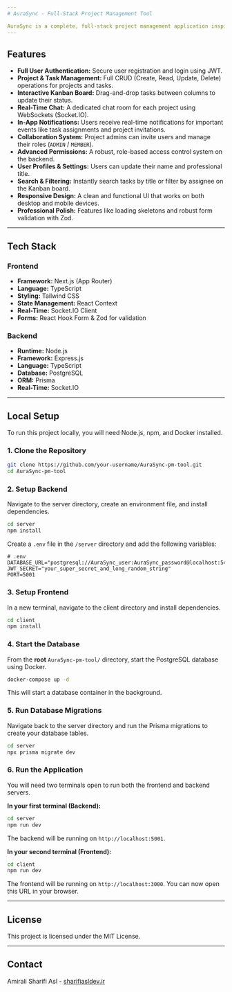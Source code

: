 ```yaml
---
# AuraSync - Full-Stack Project Management Tool

AuraSync is a complete, full-stack project management application inspired by tools like Trello and Asana. It allows users to manage projects, organize tasks in an interactive Kanban board, and collaborate with team members in real-time. This project was built from scratch to demonstrate a wide range of modern web development skills.
---
```


## Features

- **Full User Authentication:** Secure user registration and login using JWT.
- **Project & Task Management:** Full CRUD (Create, Read, Update, Delete) operations for projects and tasks.
- **Interactive Kanban Board:** Drag-and-drop tasks between columns to update their status.
- **Real-Time Chat:** A dedicated chat room for each project using WebSockets (Socket.IO).
- **In-App Notifications:** Users receive real-time notifications for important events like task assignments and project invitations.
- **Collaboration System:** Project admins can invite users and manage their roles (`ADMIN` / `MEMBER`).
- **Advanced Permissions:** A robust, role-based access control system on the backend.
- **User Profiles & Settings:** Users can update their name and professional title.
- **Search & Filtering:** Instantly search tasks by title or filter by assignee on the Kanban board.
- **Responsive Design:** A clean and functional UI that works on both desktop and mobile devices.
- **Professional Polish:** Features like loading skeletons and robust form validation with Zod.

---

## Tech Stack

### **Frontend**

- **Framework:** Next.js (App Router)
- **Language:** TypeScript
- **Styling:** Tailwind CSS
- **State Management:** React Context
- **Real-Time:** Socket.IO Client
- **Forms:** React Hook Form & Zod for validation

### **Backend**

- **Runtime:** Node.js
- **Framework:** Express.js
- **Language:** TypeScript
- **Database:** PostgreSQL
- **ORM:** Prisma
- **Real-Time:** Socket.IO

---

## Local Setup

To run this project locally, you will need Node.js, npm, and Docker installed.

### 1\. Clone the Repository

```bash
git clone https://github.com/your-username/AuraSync-pm-tool.git
cd AuraSync-pm-tool
```

### 2\. Setup Backend

Navigate to the server directory, create an environment file, and install dependencies.

```bash
cd server
npm install
```

Create a `.env` file in the `/server` directory and add the following variables:

```
# .env
DATABASE_URL="postgresql://AuraSync_user:AuraSync_password@localhost:5432/AuraSync_db"
JWT_SECRET="your_super_secret_and_long_random_string"
PORT=5001
```

### 3\. Setup Frontend

In a new terminal, navigate to the client directory and install dependencies.

```bash
cd client
npm install
```

### 4\. Start the Database

From the **root** `AuraSync-pm-tool/` directory, start the PostgreSQL database using Docker.

```bash
docker-compose up -d
```

This will start a database container in the background.

### 5\. Run Database Migrations

Navigate back to the server directory and run the Prisma migrations to create your database tables.

```bash
cd server
npx prisma migrate dev
```

### 6\. Run the Application

You will need two terminals open to run both the frontend and backend servers.

**In your first terminal (Backend):**

```bash
cd server
npm run dev
```

The backend will be running on `http://localhost:5001`.

**In your second terminal (Frontend):**

```bash
cd client
npm run dev
```

The frontend will be running on `http://localhost:3000`. You can now open this URL in your browser.

---

## License

This project is licensed under the MIT License.

---

## Contact

Amirali Sharifi Asl - [sharifiasldev.ir](https://sharifiasldev.ir)
